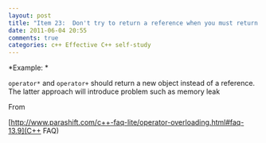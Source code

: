 ```yaml
---
layout: post
title: "Item 23:  Don't try to return a reference when you must return an object"
date: 2011-06-04 20:55
comments: true
categories: c++ Effective C++ self-study
---
```


*Example: *


```operator*``` and ```operator+``` should return a new object instead of a reference. The latter approach will introduce problem such as memory leak


From 

[http://www.parashift.com/c++-faq-lite/operator-overloading.html#faq-13.9](C++ FAQ)

